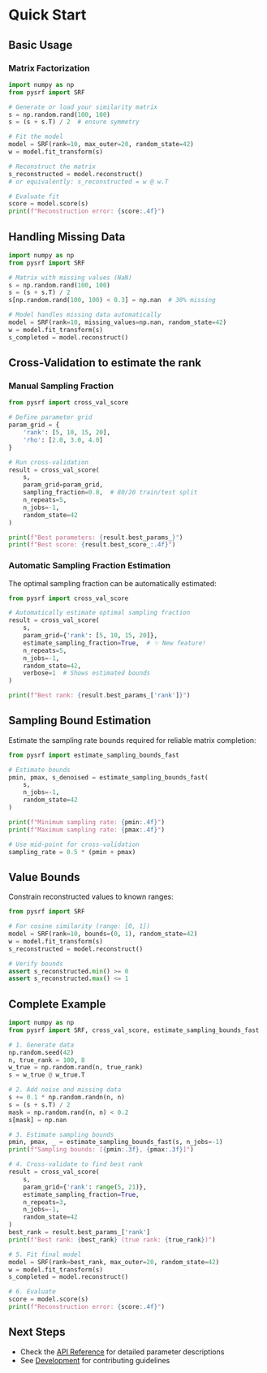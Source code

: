 # Quick Start

## Basic Usage

### Matrix Factorization

```python
import numpy as np
from pysrf import SRF

# Generate or load your similarity matrix
s = np.random.rand(100, 100)
s = (s + s.T) / 2  # ensure symmetry

# Fit the model
model = SRF(rank=10, max_outer=20, random_state=42)
w = model.fit_transform(s)

# Reconstruct the matrix
s_reconstructed = model.reconstruct()
# or equivalently: s_reconstructed = w @ w.T

# Evaluate fit
score = model.score(s)
print(f"Reconstruction error: {score:.4f}")
```




## Handling Missing Data

```python
import numpy as np
from pysrf import SRF

# Matrix with missing values (NaN)
s = np.random.rand(100, 100)
s = (s + s.T) / 2
s[np.random.rand(100, 100) < 0.3] = np.nan  # 30% missing

# Model handles missing data automatically
model = SRF(rank=10, missing_values=np.nan, random_state=42)
w = model.fit_transform(s)
s_completed = model.reconstruct()
```

## Cross-Validation to estimate the rank

### Manual Sampling Fraction

```python
from pysrf import cross_val_score

# Define parameter grid
param_grid = {
    'rank': [5, 10, 15, 20],
    'rho': [2.0, 3.0, 4.0]
}

# Run cross-validation
result = cross_val_score(
    s,
    param_grid=param_grid,
    sampling_fraction=0.8,  # 80/20 train/test split
    n_repeats=5,
    n_jobs=-1,
    random_state=42
)

print(f"Best parameters: {result.best_params_}")
print(f"Best score: {result.best_score_:.4f}")
```

### Automatic Sampling Fraction Estimation

The optimal sampling fraction can be automatically estimated:

```python
from pysrf import cross_val_score

# Automatically estimate optimal sampling fraction
result = cross_val_score(
    s,
    param_grid={'rank': [5, 10, 15, 20]},
    estimate_sampling_fraction=True,  # ✨ New feature!
    n_repeats=5,
    n_jobs=-1,
    random_state=42,
    verbose=1  # Shows estimated bounds
)

print(f"Best rank: {result.best_params_['rank']}")
```

## Sampling Bound Estimation

Estimate the sampling rate bounds required for reliable matrix completion:

```python
from pysrf import estimate_sampling_bounds_fast

# Estimate bounds
pmin, pmax, s_denoised = estimate_sampling_bounds_fast(
    s,
    n_jobs=-1,
    random_state=42
)

print(f"Minimum sampling rate: {pmin:.4f}")
print(f"Maximum sampling rate: {pmax:.4f}")

# Use mid-point for cross-validation
sampling_rate = 0.5 * (pmin + pmax)
```

## Value Bounds

Constrain reconstructed values to known ranges:

```python
from pysrf import SRF

# For cosine similarity (range: [0, 1])
model = SRF(rank=10, bounds=(0, 1), random_state=42)
w = model.fit_transform(s)
s_reconstructed = model.reconstruct()

# Verify bounds
assert s_reconstructed.min() >= 0
assert s_reconstructed.max() <= 1
```

## Complete Example

```python
import numpy as np
from pysrf import SRF, cross_val_score, estimate_sampling_bounds_fast

# 1. Generate data
np.random.seed(42)
n, true_rank = 100, 8
w_true = np.random.rand(n, true_rank)
s = w_true @ w_true.T

# 2. Add noise and missing data
s += 0.1 * np.random.randn(n, n)
s = (s + s.T) / 2
mask = np.random.rand(n, n) < 0.2
s[mask] = np.nan

# 3. Estimate sampling bounds
pmin, pmax, _ = estimate_sampling_bounds_fast(s, n_jobs=-1)
print(f"Sampling bounds: [{pmin:.3f}, {pmax:.3f}]")

# 4. Cross-validate to find best rank
result = cross_val_score(
    s,
    param_grid={'rank': range(5, 21)},
    estimate_sampling_fraction=True,
    n_repeats=3,
    n_jobs=-1,
    random_state=42
)
best_rank = result.best_params_['rank']
print(f"Best rank: {best_rank} (true rank: {true_rank})")

# 5. Fit final model
model = SRF(rank=best_rank, max_outer=20, random_state=42)
w = model.fit_transform(s)
s_completed = model.reconstruct()

# 6. Evaluate
score = model.score(s)
print(f"Reconstruction error: {score:.4f}")
```

## Next Steps

- Check the [API Reference](api/model.md) for detailed parameter descriptions
- See [Development](development.md) for contributing guidelines


